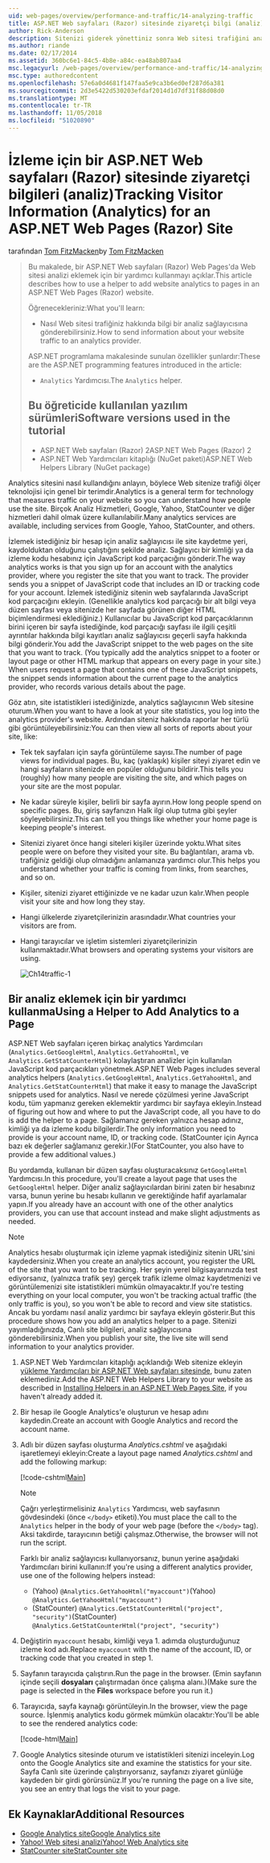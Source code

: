 ```yaml
---
uid: web-pages/overview/performance-and-traffic/14-analyzing-traffic
title: ASP.NET Web sayfaları (Razor) sitesinde ziyaretçi bilgi (analiz) izleme | Microsoft Docs
author: Rick-Anderson
description: Sitenizi giderek yönettiniz sonra Web sitesi trafiğini analiz etmek isteyebilirsiniz.
ms.author: riande
ms.date: 02/17/2014
ms.assetid: 360bc6e1-84c5-4b8e-a84c-ea48ab807aa4
msc.legacyurl: /web-pages/overview/performance-and-traffic/14-analyzing-traffic
msc.type: authoredcontent
ms.openlocfilehash: 57e6a0d4681f147faa5e9ca3b6ed0ef287d6a381
ms.sourcegitcommit: 2d3e5422d530203efdaf2014d1d7df31f88d08d0
ms.translationtype: MT
ms.contentlocale: tr-TR
ms.lasthandoff: 11/05/2018
ms.locfileid: "51020890"
---
```

<a name="tracking-visitor-information-analytics-for-an-aspnet-web-pages-razor-site"></a><span data-ttu-id="2e2f4-103">İzleme için bir ASP.NET Web sayfaları (Razor) sitesinde ziyaretçi bilgileri (analiz)</span><span class="sxs-lookup"><span data-stu-id="2e2f4-103">Tracking Visitor Information (Analytics) for an ASP.NET Web Pages (Razor) Site</span></span>
====================
<span data-ttu-id="2e2f4-104">tarafından [Tom FitzMacken](https://github.com/tfitzmac)</span><span class="sxs-lookup"><span data-stu-id="2e2f4-104">by [Tom FitzMacken](https://github.com/tfitzmac)</span></span>

> <span data-ttu-id="2e2f4-105">Bu makalede, bir ASP.NET Web sayfaları (Razor) Web Pages'da Web sitesi analizi eklemek için bir yardımcı kullanmayı açıklar.</span><span class="sxs-lookup"><span data-stu-id="2e2f4-105">This article describes how to use a helper to add website analytics to pages in an ASP.NET Web Pages (Razor) website.</span></span>
> 
> <span data-ttu-id="2e2f4-106">Öğrenecekleriniz:</span><span class="sxs-lookup"><span data-stu-id="2e2f4-106">What you'll learn:</span></span>
> 
> - <span data-ttu-id="2e2f4-107">Nasıl Web sitesi trafiğiniz hakkında bilgi bir analiz sağlayıcısına gönderebilirsiniz.</span><span class="sxs-lookup"><span data-stu-id="2e2f4-107">How to send information about your website traffic to an analytics provider.</span></span>
> 
> <span data-ttu-id="2e2f4-108">ASP.NET programlama makalesinde sunulan özellikler şunlardır:</span><span class="sxs-lookup"><span data-stu-id="2e2f4-108">These are the ASP.NET programming features introduced in the article:</span></span>
> 
> - <span data-ttu-id="2e2f4-109">`Analytics` Yardımcısı.</span><span class="sxs-lookup"><span data-stu-id="2e2f4-109">The `Analytics` helper.</span></span>
>   
> 
> ## <a name="software-versions-used-in-the-tutorial"></a><span data-ttu-id="2e2f4-110">Bu öğreticide kullanılan yazılım sürümleri</span><span class="sxs-lookup"><span data-stu-id="2e2f4-110">Software versions used in the tutorial</span></span>
> 
> 
> - <span data-ttu-id="2e2f4-111">ASP.NET Web sayfaları (Razor) 2</span><span class="sxs-lookup"><span data-stu-id="2e2f4-111">ASP.NET Web Pages (Razor) 2</span></span>
> - <span data-ttu-id="2e2f4-112">ASP.NET Web Yardımcıları kitaplığı (NuGet paketi)</span><span class="sxs-lookup"><span data-stu-id="2e2f4-112">ASP.NET Web Helpers Library (NuGet package)</span></span>


<span data-ttu-id="2e2f4-113">Analytics sitesini nasıl kullandığını anlayın, böylece Web sitenize trafiği ölçer teknolojisi için genel bir terimdir.</span><span class="sxs-lookup"><span data-stu-id="2e2f4-113">Analytics is a general term for technology that measures traffic on your website so you can understand how people use the site.</span></span> <span data-ttu-id="2e2f4-114">Birçok Analiz Hizmetleri, Google, Yahoo, StatCounter ve diğer hizmetleri dahil olmak üzere kullanılabilir.</span><span class="sxs-lookup"><span data-stu-id="2e2f4-114">Many analytics services are available, including services from Google, Yahoo, StatCounter, and others.</span></span>

<span data-ttu-id="2e2f4-115">İzlemek istediğiniz bir hesap için analiz sağlayıcısı ile site kaydetme yeri, kaydolduktan olduğunu çalıştığını şekilde analiz. Sağlayıcı bir kimliği ya da izleme kodu hesabınız için JavaScript kod parçacığını gönderir.</span><span class="sxs-lookup"><span data-stu-id="2e2f4-115">The way analytics works is that you sign up for an account with the analytics provider, where you register the site that you want to track. The provider sends you a snippet of JavaScript code that includes an ID or tracking code for your account.</span></span> <span data-ttu-id="2e2f4-116">İzlemek istediğiniz sitenin web sayfalarında JavaScript kod parçacığını ekleyin. (Genellikle analytics kod parçacığı bir alt bilgi veya düzen sayfası veya sitenizde her sayfada görünen diğer HTML biçimlendirmesi eklediğiniz.) Kullanıcılar bu JavaScript kod parçacıklarının birini içeren bir sayfa istediğinde, kod parçacığı sayfası ile ilgili çeşitli ayrıntılar hakkında bilgi kayıtları analiz sağlayıcısı geçerli sayfa hakkında bilgi gönderir.</span><span class="sxs-lookup"><span data-stu-id="2e2f4-116">You add the JavaScript snippet to the web pages on the site that you want to track. (You typically add the analytics snippet to a footer or layout page or other HTML markup that appears on every page in your site.) When users request a page that contains one of these JavaScript snippets, the snippet sends information about the current page to the analytics provider, who records various details about the page.</span></span>

<span data-ttu-id="2e2f4-117">Göz atın, site istatistikleri istediğinizde, analytics sağlayıcının Web sitesine oturum.</span><span class="sxs-lookup"><span data-stu-id="2e2f4-117">When you want to have a look at your site statistics, you log into the analytics provider's website.</span></span> <span data-ttu-id="2e2f4-118">Ardından siteniz hakkında raporlar her türlü gibi görüntüleyebilirsiniz:</span><span class="sxs-lookup"><span data-stu-id="2e2f4-118">You can then view all sorts of reports about your site, like:</span></span>

- <span data-ttu-id="2e2f4-119">Tek tek sayfaları için sayfa görüntüleme sayısı.</span><span class="sxs-lookup"><span data-stu-id="2e2f4-119">The number of page views for individual pages.</span></span> <span data-ttu-id="2e2f4-120">Bu, kaç (yaklaşık) kişiler siteyi ziyaret edin ve hangi sayfaların sitenizde en popüler olduğunu bildirir.</span><span class="sxs-lookup"><span data-stu-id="2e2f4-120">This tells you (roughly) how many people are visiting the site, and which pages on your site are the most popular.</span></span>
- <span data-ttu-id="2e2f4-121">Ne kadar süreyle kişiler, belirli bir sayfa ayırın.</span><span class="sxs-lookup"><span data-stu-id="2e2f4-121">How long people spend on specific pages.</span></span> <span data-ttu-id="2e2f4-122">Bu, giriş sayfanızın Halk ilgi olup tutma gibi şeyler söyleyebilirsiniz.</span><span class="sxs-lookup"><span data-stu-id="2e2f4-122">This can tell you things like whether your home page is keeping people's interest.</span></span>
- <span data-ttu-id="2e2f4-123">Sitenizi ziyaret önce hangi siteleri kişiler üzerinde yoktu.</span><span class="sxs-lookup"><span data-stu-id="2e2f4-123">What sites people were on before they visited your site.</span></span> <span data-ttu-id="2e2f4-124">Bu bağlantıları, arama vb. trafiğiniz geldiği olup olmadığını anlamanıza yardımcı olur.</span><span class="sxs-lookup"><span data-stu-id="2e2f4-124">This helps you understand whether your traffic is coming from links, from searches, and so on.</span></span>
- <span data-ttu-id="2e2f4-125">Kişiler, sitenizi ziyaret ettiğinizde ve ne kadar uzun kalır.</span><span class="sxs-lookup"><span data-stu-id="2e2f4-125">When people visit your site and how long they stay.</span></span>
- <span data-ttu-id="2e2f4-126">Hangi ülkelerde ziyaretçilerinizin arasındadır.</span><span class="sxs-lookup"><span data-stu-id="2e2f4-126">What countries your visitors are from.</span></span>
- <span data-ttu-id="2e2f4-127">Hangi tarayıcılar ve işletim sistemleri ziyaretçilerinizin kullanmaktadır.</span><span class="sxs-lookup"><span data-stu-id="2e2f4-127">What browsers and operating systems your visitors are using.</span></span>

    ![Ch14traffic-1](14-analyzing-traffic/_static/image1.jpg)

## <a name="using-a-helper-to-add-analytics-to-a-page"></a><span data-ttu-id="2e2f4-129">Bir analiz eklemek için bir yardımcı kullanma</span><span class="sxs-lookup"><span data-stu-id="2e2f4-129">Using a Helper to Add Analytics to a Page</span></span>

<span data-ttu-id="2e2f4-130">ASP.NET Web sayfaları içeren birkaç analytics Yardımcıları (`Analytics.GetGoogleHtml`, `Analytics.GetYahooHtml`, ve `Analytics.GetStatCounterHtml`) kolaylaştıran analizler için kullanılan JavaScript kod parçacıkları yönetmek.</span><span class="sxs-lookup"><span data-stu-id="2e2f4-130">ASP.NET Web Pages includes several analytics helpers (`Analytics.GetGoogleHtml`, `Analytics.GetYahooHtml`, and `Analytics.GetStatCounterHtml`) that make it easy to manage the JavaScript snippets used for analytics.</span></span> <span data-ttu-id="2e2f4-131">Nasıl ve nerede çözülmesi yerine JavaScript kodu, tüm yapmanız gereken eklemektir yardımcı bir sayfaya ekleyin.</span><span class="sxs-lookup"><span data-stu-id="2e2f4-131">Instead of figuring out how and where to put the JavaScript code, all you have to do is add the helper to a page.</span></span> <span data-ttu-id="2e2f4-132">Sağlamanız gereken yalnızca hesap adınız, kimliği ya da izleme kodu bilgilerdir.</span><span class="sxs-lookup"><span data-stu-id="2e2f4-132">The only information you need to provide is your account name, ID, or tracking code.</span></span> <span data-ttu-id="2e2f4-133">(StatCounter için Ayrıca bazı ek değerler sağlamanız gerekir.)</span><span class="sxs-lookup"><span data-stu-id="2e2f4-133">(For StatCounter, you also have to provide a few additional values.)</span></span>

<span data-ttu-id="2e2f4-134">Bu yordamda, kullanan bir düzen sayfası oluşturacaksınız `GetGoogleHtml` Yardımcısı.</span><span class="sxs-lookup"><span data-stu-id="2e2f4-134">In this procedure, you'll create a layout page that uses the `GetGoogleHtml` helper.</span></span> <span data-ttu-id="2e2f4-135">Diğer analiz sağlayıcılardan birini zaten bir hesabınız varsa, bunun yerine bu hesabı kullanın ve gerektiğinde hafif ayarlamalar yapın.</span><span class="sxs-lookup"><span data-stu-id="2e2f4-135">If you already have an account with one of the other analytics providers, you can use that account instead and make slight adjustments as needed.</span></span>

> [!NOTE]
> <span data-ttu-id="2e2f4-136">Analytics hesabı oluşturmak için izleme yapmak istediğiniz sitenin URL'sini kaydedersiniz.</span><span class="sxs-lookup"><span data-stu-id="2e2f4-136">When you create an analytics account, you register the URL of the site that you want to be tracking.</span></span> <span data-ttu-id="2e2f4-137">Her şeyin yerel bilgisayarınızda test ediyorsanız, (yalnızca trafik şey) gerçek trafik izleme olmaz kaydetmenizi ve görüntülemenizi site istatistikleri mümkün olmayacaktır.</span><span class="sxs-lookup"><span data-stu-id="2e2f4-137">If you're testing everything on your local computer, you won't be tracking actual traffic (the only traffic is you), so you won't be able to record and view site statistics.</span></span> <span data-ttu-id="2e2f4-138">Ancak bu yordamı nasıl analiz yardımcı bir sayfaya ekleyin gösterir.</span><span class="sxs-lookup"><span data-stu-id="2e2f4-138">But this procedure shows how you add an analytics helper to a page.</span></span> <span data-ttu-id="2e2f4-139">Sitenizi yayımladığınızda, Canlı site bilgileri, analiz sağlayıcısına gönderebilirsiniz.</span><span class="sxs-lookup"><span data-stu-id="2e2f4-139">When you publish your site, the live site will send information to your analytics provider.</span></span>


1. <span data-ttu-id="2e2f4-140">ASP.NET Web Yardımcıları kitaplığı açıklandığı Web sitenize ekleyin [yükleme Yardımcıları bir ASP.NET Web sayfaları sitesinde](https://go.microsoft.com/fwlink/?LinkId=252372), bunu zaten eklemediniz.</span><span class="sxs-lookup"><span data-stu-id="2e2f4-140">Add the ASP.NET Web Helpers Library to your website as described in [Installing Helpers in an ASP.NET Web Pages Site](https://go.microsoft.com/fwlink/?LinkId=252372), if you haven't already added it.</span></span>
2. <span data-ttu-id="2e2f4-141">Bir hesap ile Google Analytics'e oluşturun ve hesap adını kaydedin.</span><span class="sxs-lookup"><span data-stu-id="2e2f4-141">Create an account with Google Analytics and record the account name.</span></span>
3. <span data-ttu-id="2e2f4-142">Adlı bir düzen sayfası oluşturma *Analytics.cshtml* ve aşağıdaki işaretlemeyi ekleyin:</span><span class="sxs-lookup"><span data-stu-id="2e2f4-142">Create a layout page named *Analytics.cshtml* and add the following markup:</span></span>

    [!code-cshtml[Main](14-analyzing-traffic/samples/sample1.cshtml)]

    > [!NOTE]
    > <span data-ttu-id="2e2f4-143">Çağrı yerleştirmelisiniz `Analytics` Yardımcısı, web sayfasının gövdesindeki (önce `</body>` etiketi).</span><span class="sxs-lookup"><span data-stu-id="2e2f4-143">You must place the call to the `Analytics` helper in the body of your web page (before the `</body>` tag).</span></span> <span data-ttu-id="2e2f4-144">Aksi takdirde, tarayıcının betiği çalışmaz.</span><span class="sxs-lookup"><span data-stu-id="2e2f4-144">Otherwise, the browser will not run the script.</span></span>

    <span data-ttu-id="2e2f4-145">Farklı bir analiz sağlayıcısı kullanıyorsanız, bunun yerine aşağıdaki Yardımcıları birini kullanın:</span><span class="sxs-lookup"><span data-stu-id="2e2f4-145">If you're using a different analytics provider, use one of the following helpers instead:</span></span>

    - <span data-ttu-id="2e2f4-146">(Yahoo) `@Analytics.GetYahooHtml("myaccount")`</span><span class="sxs-lookup"><span data-stu-id="2e2f4-146">(Yahoo) `@Analytics.GetYahooHtml("myaccount")`</span></span>
    - <span data-ttu-id="2e2f4-147">(StatCounter) `@Analytics.GetStatCounterHtml("project", "security")`</span><span class="sxs-lookup"><span data-stu-id="2e2f4-147">(StatCounter) `@Analytics.GetStatCounterHtml("project", "security")`</span></span>
4. <span data-ttu-id="2e2f4-148">Değiştirin `myaccount` hesabı, kimliği veya 1. adımda oluşturduğunuz izleme kod adı.</span><span class="sxs-lookup"><span data-stu-id="2e2f4-148">Replace `myaccount` with the name of the account, ID, or tracking code that you created in step 1.</span></span>
5. <span data-ttu-id="2e2f4-149">Sayfanın tarayıcıda çalıştırın.</span><span class="sxs-lookup"><span data-stu-id="2e2f4-149">Run the page in the browser.</span></span> <span data-ttu-id="2e2f4-150">(Emin sayfanın içinde seçili **dosyaları** çalıştırmadan önce çalışma alanı.)</span><span class="sxs-lookup"><span data-stu-id="2e2f4-150">(Make sure the page is selected in the **Files** workspace before you run it.)</span></span>
6. <span data-ttu-id="2e2f4-151">Tarayıcıda, sayfa kaynağı görüntüleyin.</span><span class="sxs-lookup"><span data-stu-id="2e2f4-151">In the browser, view the page source.</span></span> <span data-ttu-id="2e2f4-152">İşlenmiş analytics kodu görmek mümkün olacaktır:</span><span class="sxs-lookup"><span data-stu-id="2e2f4-152">You'll be able to see the rendered analytics code:</span></span>

    [!code-html[Main](14-analyzing-traffic/samples/sample2.html)]
7. <span data-ttu-id="2e2f4-153">Google Analytics sitesinde oturum ve istatistikleri sitenizi inceleyin.</span><span class="sxs-lookup"><span data-stu-id="2e2f4-153">Log onto the Google Analytics site and examine the statistics for your site.</span></span> <span data-ttu-id="2e2f4-154">Sayfa Canlı site üzerinde çalıştırıyorsanız, sayfanızı ziyaret günlüğe kaydeden bir girdi görürsünüz.</span><span class="sxs-lookup"><span data-stu-id="2e2f4-154">If you're running the page on a live site, you see an entry that logs the visit to your page.</span></span>

<a id="Additional_Resources"></a>
## <a name="additional-resources"></a><span data-ttu-id="2e2f4-155">Ek Kaynaklar</span><span class="sxs-lookup"><span data-stu-id="2e2f4-155">Additional Resources</span></span>

- [<span data-ttu-id="2e2f4-156">Google Analytics site</span><span class="sxs-lookup"><span data-stu-id="2e2f4-156">Google Analytics site</span></span>](https://www.google.com/analytics/)
- [<span data-ttu-id="2e2f4-157">Yahoo! Web sitesi analizi</span><span class="sxs-lookup"><span data-stu-id="2e2f4-157">Yahoo! Web Analytics site</span></span>](http://help.yahoo.com/l/us/yahoo/ywa/)
- [<span data-ttu-id="2e2f4-158">StatCounter site</span><span class="sxs-lookup"><span data-stu-id="2e2f4-158">StatCounter site</span></span>](http://statcounter.com/)
